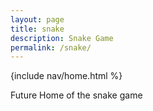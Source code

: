 ```yaml
---
layout: page
title: snake
description: Snake Game
permalink: /snake/
---
```


{include nav/home.html %}

Future Home of the snake game

